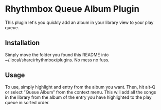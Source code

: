 Rhythmbox Queue Album Plugin
==========

This plugin let's you quickly add an album in your library view to your play queue.

Installation
----------
Simply move the folder you found this README into ~/.local/share/rhythmbox/plugins.
No mess no fuss.

Usage
----------
To use, simply highlight and entry from the album you
want. Then, hit alt-Q or select "Queue Album" from the context
menu. This will add all the songs in the library from the album of the
entry you have highlighted to the play queue in sorted order.

